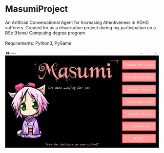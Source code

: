 # MasumiProject
An Artificial Conversational Agent for Increasing Attentiveness in ADHD sufferers. Created for as a dissertation project during my participation on a BSc (Hons) Computing degree program<br /><br />
Requirements: Python3, PyGame
<br /><br />
![User Interface](masumiInterface.jpg)
